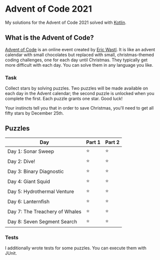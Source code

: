 # Advent of Code 2021

My solutions for the Advent of Code 2021 solved with [Kotlin](https://kotlinlang.org/).

## What is the Advent of Code?

[Advent of Code](https://adventofcode.com/2021) is an online event created
by [Eric Wastl](https://twitter.com/ericwastl). It is like an advent calendar with small chocolates but replaced with
small, christmas-themed coding challenges, one for each day until Christmas. They typically get more difficult with each
day. You can solve them in any language you like.

### Task

Collect stars by solving puzzles. Two puzzles will be made available on each day in the Advent calendar; the second
puzzle is unlocked when you complete the first. Each puzzle grants one star. Good luck!

Your instincts tell you that in order to save Christmas, you'll need to get all fifty stars by December 25th.

## Puzzles

| Day                            | Part 1 | Part 2 |
|--------------------------------|--------|--------|
| Day 1: Sonar Sweep             | ⭐      | ⭐      |
| Day 2: Dive!                   | ⭐      | ⭐      |
| Day 3: Binary Diagnostic       | ⭐      | ⭐      |
| Day 4: Giant Squid             | ⭐      | ⭐      |
| Day 5: Hydrothermal Venture    | ⭐      | ⭐      |
| Day 6: Lanternfish             | ⭐      | ⭐      |
| Day 7: The Treachery of Whales | ⭐      | ⭐      |
| Day 8: Seven Segment Search    | ⭐      | ⭐      |

### Tests

I additionally wrote tests for some puzzles. You can execute them with JUnit.
